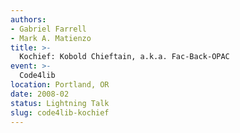 ```yaml
---
authors:
- Gabriel Farrell
- Mark A. Matienzo
title: >-
  Kochief: Kobold Chieftain, a.k.a. Fac-Back-OPAC
event: >-
  Code4lib
location: Portland, OR
date: 2008-02
status: Lightning Talk
slug: code4lib-kochief 
---
```

